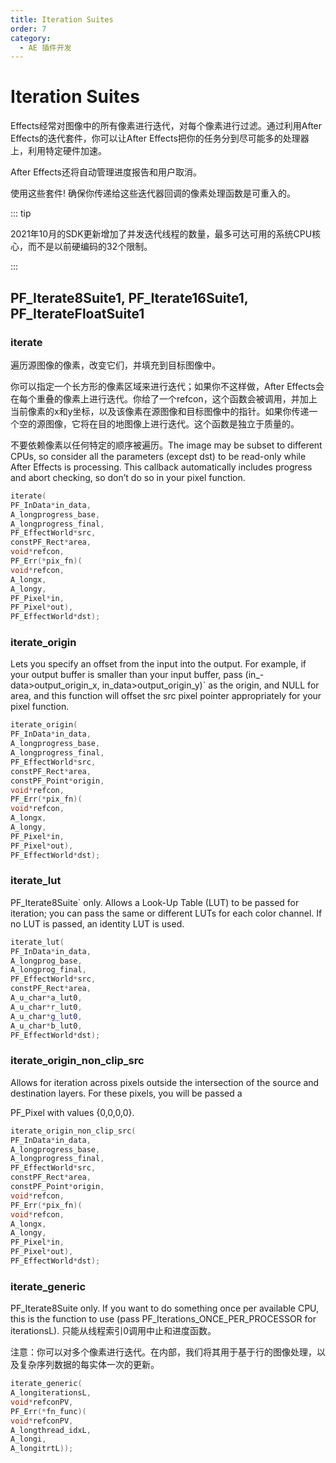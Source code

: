 ```yaml
---
title: Iteration Suites
order: 7
category:
  - AE 插件开发
---
```

# Iteration Suites

Effects经常对图像中的所有像素进行迭代，对每个像素进行过滤。通过利用After Effects的迭代套件，你可以让After Effects把你的任务分到尽可能多的处理器上，利用特定硬件加速。

After Effects还将自动管理进度报告和用户取消。

使用这些套件! 确保你传递给这些迭代器回调的像素处理函数是可重入的。

::: tip

2021年10月的SDK更新增加了并发迭代线程的数量，最多可达可用的系统CPU核心，而不是以前硬编码的32个限制。

:::

## PF_Iterate8Suite1, PF_Iterate16Suite1, PF_IterateFloatSuite1

### iterate

遍历源图像的像素，改变它们，并填充到目标图像中。

你可以指定一个长方形的像素区域来进行迭代；如果你不这样做，After Effects会在每个重叠的像素上进行迭代。你给了一个refcon，这个函数会被调用，并加上当前像素的x和y坐标，以及该像素在源图像和目标图像中的指针。如果你传递一个空的源图像，它将在目的地图像上进行迭代。这个函数是独立于质量的。

不要依赖像素以任何特定的顺序被遍历。The image may be subset to different CPUs, so consider all the parameters (except dst) to be read-only while After Effects is processing. This callback automatically includes progress and abort checking, so don’t do so in your pixel function.

```cpp
iterate(
PF_InData*in_data,
A_longprogress_base,
A_longprogress_final,
PF_EffectWorld*src,
constPF_Rect*area,
void*refcon,
PF_Err(*pix_fn)(
void*refcon,
A_longx,
A_longy,
PF_Pixel*in,
PF_Pixel*out),
PF_EffectWorld*dst);
```

### iterate_origin

Lets you specify an offset from the input into the output. For example, if your output buffer is smaller than your input buffer, pass (in_- data>output_origin_x, in_data>output_origin_y)` as the origin, and NULL for area, and this function will offset the src pixel pointer appropriately for your pixel function.

```cpp
iterate_origin(
PF_InData*in_data,
A_longprogress_base,
A_longprogress_final,
PF_EffectWorld*src,
constPF_Rect*area,
constPF_Point*origin,
void*refcon,
PF_Err(*pix_fn)(
void*refcon,
A_longx,
A_longy,
PF_Pixel*in,
PF_Pixel*out),
PF_EffectWorld*dst);
```

### iterate_lut

PF_Iterate8Suite` only. Allows a Look-Up Table (LUT) to be passed for iteration; you can pass the same or different LUTs for each color channel. If no LUT is passed, an identity LUT is used.

```cpp
iterate_lut(
PF_InData*in_data,
A_longprog_base,
A_longprog_final,
PF_EffectWorld*src,
constPF_Rect*area,
A_u_char*a_lut0,
A_u_char*r_lut0,
A_u_char*g_lut0,
A_u_char*b_lut0,
PF_EffectWorld*dst);
```

### iterate_origin_non_clip_src

Allows for iteration across pixels outside the intersection of the source and destination layers. For these pixels, you will be passed a

PF_Pixel with values {0,0,0,0}.

```cpp
iterate_origin_non_clip_src(
PF_InData*in_data,
A_longprogress_base,
A_longprogress_final,
PF_EffectWorld*src,
constPF_Rect*area,
constPF_Point*origin,
void*refcon,
PF_Err(*pix_fn)(
void*refcon,
A_longx,
A_longy,
PF_Pixel*in,
PF_Pixel*out),
PF_EffectWorld*dst);
```

### iterate_generic

PF_Iterate8Suite only. If you want to do something once per available CPU, this is the function to use (pass PF_Iterations_ONCE_PER_PROCESSOR for iterationsL). 只能从线程索引0调用中止和进度函数。

注意：你可以对多个像素进行迭代。在内部，我们将其用于基于行的图像处理，以及复杂序列数据的每实体一次的更新。

```cpp
iterate_generic(
A_longiterationsL,
void*refconPV,
PF_Err(*fn_func)(
void*refconPV,
A_longthread_idxL,
A_longi,
A_longitrtL));
```